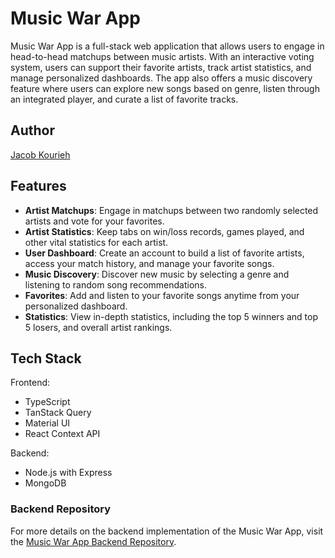 # Music War App

Music War App is a full-stack web application that allows users to engage in head-to-head matchups between music artists. With an interactive voting system, users can support their favorite artists, track artist statistics, and manage personalized dashboards. The app also offers a music discovery feature where users can explore new songs based on genre, listen through an integrated player, and curate a list of favorite tracks.

## Author

[Jacob Kourieh](http://www.jacob-kourieh.com)

## Features

- **Artist Matchups**: Engage in matchups between two randomly selected artists and vote for your favorites.
- **Artist Statistics**: Keep tabs on win/loss records, games played, and other vital statistics for each artist.
- **User Dashboard**: Create an account to build a list of favorite artists, access your match history, and manage your favorite songs.
- **Music Discovery**: Discover new music by selecting a genre and listening to random song recommendations.
- **Favorites**: Add and listen to your favorite songs anytime from your personalized dashboard.
- **Statistics**: View in-depth statistics, including the top 5 winners and top 5 losers, and overall artist rankings.

## Tech Stack

Frontend:

- TypeScript
- TanStack Query
- Material UI
- React Context API

Backend:

- Node.js with Express
- MongoDB

### Backend Repository

For more details on the backend implementation of the Music War App, visit the [Music War App Backend Repository](https://github.com/jacob-kourieh/Music-War-App-Beckend).
